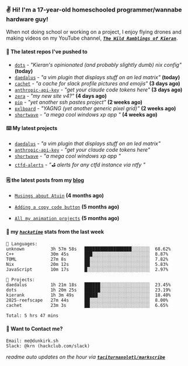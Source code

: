 ### ✌️ Hi! I'm a 17-year-old homeschooled programmer/wannabe hardware guy!

When not doing school or working on a project, I enjoy flying drones and making videos on my YouTube channel, [**_`The Wild Ramblings of Kieran`_**](https://youtube.com/@kieran.rambles).

#### 👷 The latest repos I've pushed to

- [`dots`](https://github.com/taciturnaxolotl/dots) - _"Kieran's opinionated (and probably slightly dumb) nix config"_ **(today)**
- [`daedalus`](https://github.com/taciturnaxolotl/daedalus) - _"a vim plugin that displays stuff on an led matrix"_ **(today)**
- [`cachet`](https://github.com/taciturnaxolotl/cachet) - _"a cache for slack profile pictures and emojis"_ **(3 days ago)**
- [`anthropic-api-key`](https://github.com/taciturnaxolotl/anthropic-api-key) - _"get your claude code tokens here"_ **(3 days ago)**
- [`zera`](https://github.com/taciturnaxolotl/zera) - _"my new site v4?"_ **(4 days ago)**
- [`pip`](https://github.com/taciturnaxolotl/pip) - _"yet another ssh pastes project"_ **(2 weeks ago)**
- [`pxlboard`](https://github.com/taciturnaxolotl/pxlboard) - _"YAGNG (yet another generic pixel grid)"_ **(2 weeks ago)**
- [`shortwave`](https://github.com/taciturnaxolotl/shortwave) - _"a mega cool windows xp app "_ **(4 weeks ago)**

#### ⌨️ My latest projects

- [`daedalus`](https://github.com/taciturnaxolotl/daedalus) - _"a vim plugin that displays stuff on an led matrix"_
- [`anthropic-api-key`](https://github.com/taciturnaxolotl/anthropic-api-key) - _"get your claude code tokens here"_
- [`shortwave`](https://github.com/taciturnaxolotl/shortwave) - _"a mega cool windows xp app "_
- [`ctfd-alerts`](https://github.com/taciturnaxolotl/ctfd-alerts) - _"⛳ alerts for any ctfd instance via ntfy "_

#### 🗒️ the latest posts from my [blog](https://dunkirk.sh)

- [`Musings about Atuin`](https://dunkirk.sh/blog/atuin/) **(4 months ago)**

- [`Adding a copy code button`](https://dunkirk.sh/blog/adding-a-copy-button/) **(5 months ago)**

- [`All my animation projects`](https://dunkirk.sh/blog/my-animations/) **(5 months ago)**



#### 📡 my [_`hackatime`_](https://waka.hackclub.com) stats from the last week

```text
💾 Languages:
unknown          3h 57m 58s   ██████████████████░░░░░░░  68.62%
C++              30m 45s      ███░░░░░░░░░░░░░░░░░░░░░░  8.87%
TOML             27m 8s       ██░░░░░░░░░░░░░░░░░░░░░░░  7.82%
Nix              20m 12s      ██░░░░░░░░░░░░░░░░░░░░░░░  5.83%
JavaScript       10m 17s      █░░░░░░░░░░░░░░░░░░░░░░░░  2.97%

💼 Projects:
daedalus         1h 21m 18s   ██████░░░░░░░░░░░░░░░░░░░  23.45%
dots             1h 20m 25s   ██████░░░░░░░░░░░░░░░░░░░  23.19%
kierank          1h 3m 49s    █████░░░░░░░░░░░░░░░░░░░░  18.40%
2025-reefscape   27m 44s      ██░░░░░░░░░░░░░░░░░░░░░░░  8.00%
cachet           23m 3s       ██░░░░░░░░░░░░░░░░░░░░░░░  6.65%

Total: 5 hrs 47 mins
```

#### 📮 Want to Contact me?

```text
Email: me@dunkirk.sh
Slack: @krn (hackclub.com/slack)
```

_readme auto updates on the hour via [**`taciturnaxolotl/markscribe`**](https://github.com/taciturnaxolotl/markscribe)_
